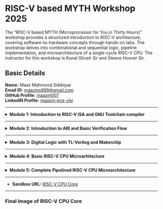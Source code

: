 #  RISC-V based MYTH Workshop 2025

The “RISC-V based MYTH (Microprocessor for You in Thirty Hours)” workshop provides a structured introduction to RISC-V architecture, covering software-to-hardware concepts through hands-on labs. The workshop delves into combinational and sequential logic, pipeline implementation, and microarchitecture of a single-cycle RISC-V CPU. The instructor for this workshop is Kunal Ghosh Sir and Steeve Hoover Sir.

##  Basic Details

**Name:** Maaz Mahmood Siddique    
**Email ID:** maazms999@gmail.com  
**GitHub Profile:** [maazm007](https://github.com/maazm007?tab=repositories)  
**LinkedIN Profile:** [maazm-ece-vlsi](https://www.linkedin.com/in/maazms-ece-vlsi/)

------------------------------------------------------------------------

<details>
<summary><b>Module 1: Introduction to RISC-V ISA and GNU Toolchain compiler</b></summary>

### What is RISC-V GNU Toolchain?
> The RISC-V GNU Compiler Toolchain is a free and open source cross-compiler for C and C++. It supports two build modes: Generic ELF/Newlib and Linux-ELF/glibc. The toolchain can be used to create assembly instructions and sequences for execution in a simulator and target FPGA  

* **Flow** = For any instruction to run and execute on the hardware, there is a defined flow that needs to be followed:-

> HLL(.c file) or Assembly Language Code --> RISC-V Compiler --> Machine Level Language (Binary Form) --> Core performs operation based upon Binary Code. There is an interface present between RISC-V ISA and Hardware is HDL. HDL is use to create RISC-V specifications
  
### WHAT IS RISC-V?
* RISC-V is an open-source instruction set architecture (ISA) that allows developers to develop processors for specific applications.  
* RISC-V is based on reduced instruction set computer principles and is the fifth generation of processors built on this concept.  
* RISC-V can also be understood as an alternative processor technology which is free and open, meaning that it does not require you to purchase the license of RISC-V to use it.  

### INSTRUCTIONS FORMAT IN RISC-V  
The instructions format of a processor is the way in which machine language instructions are structured and organized for a processor to execute. It is made up of series of 0s and 1s, each containing information about the location and operation of data.  

There are 6 instruction formats in RISC-V:  
1. R-format  
2. I-format  
3. S-format  
4. B-format *(conditional jump)*  
5. U-format  
6. J-format *(unconditional jump)*


### Lab 1(a): C program to compute sum from 1 to N

We have to follow the given steps to compile any **.c** file in our machine:  
1. Open the bash terminal and locate to the directory where you want to create your file. Then run the following command:

```
gedit sum_1ton.c
```  
2. This will open the editor and allows you to write into the file that you have created. You have to write the C code of printing the sum of n numbers. Once you are done with your code, press ```Ctrl + S``` to save your file, and then press ```Ctrl + W``` to close the editor.  

```
#include<stdio.h>
int main()
{
    int sum = 0;
    int n;
    printf("Enter the number : ");
    scanf("%d",&n);
    for(int i = 1;i <= n;i++)
    {
        sum += i;
    }
    printf("The value of sum of %d numbers are %d\n",n,sum);
    return 0;
}
```

3. To execute the C code on your terminal, run the following command:

```
gcc sum_1ton.c
./a.out
```  
	
### Lab 1(b): RISC-V GCC Compile and Disassemble

Using the ```cat``` command, the entire C code will be displayed on the terminal. Now run the following command to compile the code in riscv64 gcc compiler:  

```
riscv64-unknown-elf-gcc -Os -mabi=lp64 -march=rv64i -o sum_1ton.o sum_1ton.c
```
Open a new terminal and run the given command:    

```
riscv64-unknown-elf-objdump -d sum_1ton.o | less
```
*Following are the snapshots that captures the working of above commands*

![Pic1](https://github.com/user-attachments/assets/2e121270-f7fe-4b94-883c-1781e8b61c74)  

![Pic2](https://github.com/user-attachments/assets/d76ffad5-0e06-4b94-b1e0-2951eb711223)


### Lab 1(c): SPIKE Simulation and Debugging
The target is to run the ```sum_1ton.c``` code using both ```gcc compiler``` and ```riscv compiler```, and both of the compiler must display the same output on the terminal. So to compile the code using **gcc compiler**, use the following command:  
```
gcc sum_1ton.c  
./a.out
```
And to compile the code using **riscv compiler**, use the following command:  
```
spike pk sum_1ton.o
```  
*Following are the snapshots that captures the working of above commands*   

![Pic3](https://github.com/user-attachments/assets/3b45afdf-5236-4f2c-80fe-50e0aa64fd8b)  

![Pic4](https://github.com/user-attachments/assets/b49863f4-9e89-4e56-bbce-3a60d61701d3)

### Lab 1(d): Integer Number Representation

* Fundamental Data Types

    > Byte = 8 bits  
    Word = 2 bytes = 16 bits  
    Double Word = 4 bytes = 32 bits  
    Quad Word = 8 bytes = 64 bits
* RISC-V double word can represent **0 to (2<sup>64 </sup> - 1)**, ie ```0 to 18,446,744,073,709,551,615``` unsigned numbers or postive numbers
* For n-bits, signed number ranges between **-(2<sup>n - 1</sup>) to (2<sup>n - 1</sup>) - 1**
    > For example: if n = 4 bits, then total signed numbers that can be represented will range from -8 to 7
* RISC-V double word can represent ```-9,223,372,036,854,775,808 to 9,223,372,036,854,775,807``` signed numbers

```
#include<stdio.h>
#include<math.h>
int main()
{
	long long int max = (long long int)(pow(2,63) -1);
	long long int min = (long long int)(pow(2,63) * -1);
	printf("Highest Signed Number of 4 bits is %lld\n",max);
	printf("Lowest Signed Number of 4 bits is %lld\n",min);
	return 0;
}
```

*Following are the snapshots that captures the calculation of range of signed and unsigned numbers using riscv compiler*   

![Pic5](https://github.com/user-attachments/assets/5516a7fa-5b3c-47f7-b846-de2a97590e2f)  

![Pic6](https://github.com/user-attachments/assets/197f9d2f-73c2-4242-94d0-913e36ba0f80)



</details>

----------------

<details>
<summary><b>Module 2: Introduction to ABI and Basic Verification Flow</b></summary>

### What is ABI?
ABI (application binary interface), as the name says, is an interface, that helps programs access system hardware and services. Some parts of architecture are accessible to Opearting System and some are accessible to Application Program, also called as User and System ISA and User ISA respectively.  
  
**System Call** is the method through which application programs access some of the ISA of hardware (mainly registers) and the interface that allows the application program to perform this is known as **Application Binary Interface**  
  
* RISC-V belongs to *little-endian* memory addressing system. In the RISC-V architecture, a little-endian system stores the least significant byte (LSB) of a multi-byte data type at the lowest memory address, while the most significant byte (MSB) is stored at the highest memory address  
* As discussed in Module 1, that there are 6 insruction formats in RISC-V architecture. The bit by bit description of each instruction format is shown in the below table:-  
 
![RISCV Instruction Types](https://github.com/user-attachments/assets/955e2ee7-c553-4971-b8f3-e5968f47157b)
 
  
* The ABI performs the System Call through available 32 registers. Each register has their respective ABI names. Following table shows the complete description of ABI Inetrface names of each register:-  

<img width="500" alt="ABI" src="https://github.com/user-attachments/assets/88120ab6-ae12-4fd7-8fd8-bc4efca3a901" />
  
  
### Lab 2(a): C Program using Assembly Language   
We will take the similar program what we did in Lab 1, ie to calculate the sum of numbers from 1 to N. The flowchat that needs to be followed to write the assembly language code of the sum program is as follows:-  

<img width="723" alt="Flowchart" src="https://github.com/user-attachments/assets/dd5a63b6-a9b6-41e6-9bce-5473795d0e28" />
 
  
Now, we will create two different files to code the mentioned flowchart. Using **sum1to9_ASS.c** file we will initialize the variables and pass the values to assembly language program  
```
#include<stdio.h>

extern int sum1to9_ASS (int x, int y);

int main()
{
	int result = 0;
	int count = 9;
	result = sum1to9_ASS(0x0, count+1);
	printf("Sum of number from 1 to %d is %d\n", count, result);
	return 0;
}
```  
  
  Create another file that has been called in the .c program file as **sum1to9_ASS.S** and write the assembly language code
  
```
.section .text
.global load
.type load, @function

load:
        add     a4, a0, zero //Initialize the sum register a4 with 0x0
        add     a2, a0, a1   //Store the count of 10 in register a2. Register a1 is loaded with ax0 from main
        add     a3, a0, zero //Initialize the intermediate sum regsiter a3 by 0x0

loop:
        add     a4, a3, a4   //Increament addition
        addi    a3, a3, 1    //Increament intermediate register by 1
        blt     a3, a2, loop //If a3 is less than a2, go to the branch named as <loop>
        add     a0, a4, zero //Store the final result to a0 register which will be read by main program
        ret  
```

Once done, now simply compile the code using riscv compiler and we will get the desired result  

![Assembly Output](https://github.com/user-attachments/assets/f35cb19b-2218-4f5a-9896-8db4e8406ec5)


</details>

------


<details>
<summary><b>Module 3: Digital Logic with TL-Verilog and Makerchip</b></summary>  

### What is Makerchip?
  
> Makerchip is a free, online integrated development environment (IDE) for digital logic design, primarily focused on Verilog and Transaction-Level Verilog (TL-Verilog), allowing users to code, compile, simulate, and debug designs directly in their browser  
  
### What is TL-Verilog?   
> TL-Verilog is a Verilog implementation of TL-X, a language extension defined as a wrapper to any HDL to extend it with transaction-level modeling. This makes it more powerful and has a significant code reduction as compared to other HDL languages

### Advantages of TL-Verilog over Verilog HDL?
> 1) Introduces simpler syntax unlike other HDL like System Verilog or Verilog, hence reduces the number of lines in a code resulting in fewer bugs.  
> 2) Is more flexible. Easier to optimize your logic without bugs.
> 3) Is “timing abstract” for pipelines, which makes retiming easy and safe.
> 4) Knows when signals are valid, which provides easier debug, cleaner design, better error checking, and automated clock gating.
> 5) Visual Debug (VIZ) is an additional feature to the Makerchip platform which makes the debugging process much easier.
> 6) It supports “Transactions” and a simpler form of design hierarchy.

### Lab 3(a): Combinational Logic
Here, firstly we will design few basic logic gates and then will try to design the circuit that performs mathenatical calculations like finding the value of longest side of right-angled triangle using Pythagoras Theorem. And at last we will be combining all the combinational logic to design the Calculator

* One of the greatest advantage I feel using TL-Verilog is that we don't have to apply test inputs to our design to verify the simulation, it automatically applies random stimulus.  

*Following are the snapshots that captures the design of combinational circuits on Makerchip platform using TL-Verilog* 

* **Inverter Circuit** 

<img width="959" alt="Ckt01_Inverter" src="https://github.com/user-attachments/assets/bd57d2d6-0c5a-44e5-976f-96f814081d5a" />  

  
* **AND Circuit**  

![Ckt02_AND](https://github.com/user-attachments/assets/3b82703e-9c68-4717-9ab2-862b93f732d7)


* **OR Circuit**  

![Ckt03_OR](https://github.com/user-attachments/assets/98a2ab28-c809-4579-b6f5-60d69109c392)


* **XOR Circuit**

![Ckt04_XOR](https://github.com/user-attachments/assets/5e2bbf9f-7e8f-4da0-889d-637c60617aaf)


* **Use of Vector (Arrays)**

<img width="959" alt="Ckt05_Vector" src="https://github.com/user-attachments/assets/2a63976f-7623-43e1-a13a-ae9e97b41f74" />  

  
* **Multiplexer Circuit**  

![Ckt06_Mux](https://github.com/user-attachments/assets/e8f84add-fde5-4e4f-a9db-7fd859b04e24)


* **Simple Calculator**  

> Here, ```$rand``` function is used to select any random value within the specified range 
 
<img width="959" alt="Ckt07_Calculator" src="https://github.com/user-attachments/assets/73810da4-72f3-48cd-a080-396865352f53" />


### Lab 3(b): Sequential Logic

Here, we will be using ```>>?``` operator which is known an ```ahead of``` operator. It helps to provide the value of specified signal '?' cycles before, which can be understood as a feedback path or the memory element that stores the last value executed on that signal

* **Free Running Counter** 

<img width="959" alt="Ckt08_FreeRunning" src="https://github.com/user-attachments/assets/74da4166-27ac-4dd3-abf1-cceb23066656" />  

  
* **Fibonacci Series**

> Here, don't confuse 21 with 15, as 15 is written in hexadecimal format which is actually ```0001_0101 = 16 + 4 + 1 = 21```

<img width="959" alt="Ckt09_Fibonacci" src="https://github.com/user-attachments/assets/e88bca0d-7c7c-435d-8654-3e2b4b916fa4" />  

  
* **Sequential Calculator: A real calculator that remembers the last result and use it for next calculation**

<img width="439" alt="Seq_Calci_BD" src="https://github.com/user-attachments/assets/4ac683ba-5223-4bee-b632-f755ae914487" />
 
<img width="959" alt="Ckt10_SeqCalci" src="https://github.com/user-attachments/assets/a241cae9-55e3-4b1d-b03b-609d64cc7d78" />  

  
* **Pythagoras Theorem**  

<img width="959" alt="Ckt11_Pythagoras" src="https://github.com/user-attachments/assets/f2a3a7de-4b5a-4096-839d-ce07a31305c7" />

* **Pipelined Logic:** Timing Abstract and Staging is one of the most powerful feature of TL-Verilog. Each pipelined stage is defined as ```@?``` and the codes written under this scope, falls in the same stage. Pipelining also helps to operate the circuit at high frequency as the computation of signals gets distributed in various stages.

* **Validity:** Validity is yet again one of most powerful feature of TL-Verilog. It is defined as ```?$valid``` and the codes falling under this scope is treated like when the signals are valid, it will execute else it will be treated as **Don't Care.** Validity provides Easier Debug, Cleaner Design, Better Error Checking and Automated Clock Gating

* **Cyclic Calculator with Validity**  

<img width="418" alt="Cyclic_Calci_BD" src="https://github.com/user-attachments/assets/700e66be-ba9f-4c26-963a-0aeeb731a2e9" />

<img width="959" alt="Ckt14_CycleCalciValidity" src="https://github.com/user-attachments/assets/e29ead03-6c8c-4095-895c-b6d79836ba60" />

</details>

---------------------

<details>
<summary><b>Module 4: Basic RISC-V CPU Microarhitecture</b></summary>

### Designing 3 Stage basic Processor which is based on Opcode Fetch, Decode and Execute

* **Fetch:** Program Counter store the address of instruction that needs to be fetch from the Memory. Processor fetches the instruction from the memory pointed at the address given by Program Counter.

<img width="959" alt="Ckt15_InstructionFetch" src="https://github.com/user-attachments/assets/a66f1387-1e34-48b1-afa6-20519af28350" />

  
* **Decode:** Once the instruction is fetched from the memory, then comes the procedure to understand what does that instruction mean? Decoder Block will come into picture which helps to identify the type of instruction.
```
//Decode Logic
$is_i_instr = $instr[6:2] ==? 5'b0000x || $instr[6:2] ==? 5'b001x0 || $instr[6:2] ==? 5'b11001;
       //$instr[6:2] ==? 5'b11100; //unused
         $is_s_instr = $instr[6:2] ==? 5'b0100x;
         $is_r_instr = $instr[6:2] ==? 5'b011x0 || $instr[6:2] ==? 5'b01011 || $instr[6:2] ==? 5'b10100;
         $is_u_instr = $instr[6:2] ==? 5'b0x101;
         $is_b_instr = $instr[6:2] ==? 5'b11000;
         $is_j_instr = $instr[6:2] ==? 5'b11011;
         
//Immediate Decode Logic
$imm[31:0] = $is_i_instr ? {{21{$instr[31]}},$instr[30:20]} :
         $is_s_instr ? {{21{$instr[31]}},$instr[30:25],$instr[11:7]} :
         $is_u_instr ? {$instr[31:12],12'b0} :
         $is_b_instr ? {{20{$instr[31]}},$instr[7],$instr[30:25],$instr[11:8],1'b0} :
         $is_j_instr ? {{12{$instr[31]}},$instr[19:12],$instr[20],$instr[30:25],$instr[24:21],1'b0} : 32'b0;
        
//Instruction Decode
         $opcode[6:0] = $instr[6:0];
         $rd_valid = $is_r_instr || $is_i_instr || $is_u_instr || $is_j_instr;
         $rs1_valid = $is_r_instr || $is_i_instr || $is_s_instr || $is_b_instr;
         $rs2_valid = $is_r_instr || $is_s_instr || $is_b_instr;
         $func3_valid = $is_r_instr || $is_i_instr || $is_s_instr || $is_b_instr;
         $func7_valid = $is_r_instr;
         
         ?$rs1_valid
            $rs1[4:0] = $instr[19:15];
         
         ?$rs2_valid
            $rs2[4:0] = $instr[24:20];
         
         ?$func3_valid
            $func3[2:0] = $instr[14:12];
         
         ?$func7_valid
            $func7[6:0] = $instr[31:25];
         
         ?$rd_valid
            $rd[4:0] = $instr[11:7];
```
* **Register File (RF) Read/Write:** At this stage there are two read operations and one write operation. Two read operation has been used because there two different Source Registers or you can say there are two different operands on which the operation has to be performed. Following are the signals in Regsiter File Read/Write  

> 1- ```$rf_rd_en1``` **Read Enable 1**: While performing read operation on first source register, this signal is logic high  
> 2- ```$rf_rd_en2``` **Read Enable 2**: While performing read operation on second source register, this signal is logic high  
> 3- ```$rf_rd_index1[4:0]``` **Read Address 1**: It contain the address from where the data has to be read  
> 4- ```$rf_rd_index2[4:0]``` **Read Address 2**: It contain the address from where the data has to be read  
> 5- ```$rf_wr_en``` **Write Enable**: While performing write operation on first source register, this signal is logic high  
> 6- ```$rf_wr_index[4:0]``` **Write Address**: It contain the address where data has to be written  
> 7- ```$rf_wr_data[31:0]``` **Write Data**: It contains the data that has to be written on Write Address  

* **Execute**: Once the data has been read from Source Registers, now comes the operation of execution based upon the Opcode. The execution operation is performed by **Arithmetic Logic Unit (ALU)**  
```
//ALU Operation
$sltu_result = $src1_value < $src2_value;
$sltiu_result = $src1_value < $imm;
         
$result[31:0] = $is_addi ? $src1_value + $imm :
     $is_add ? $src1_value + $src2_value : 
     $is_andi ? $src1_value & $imm :
     $is_xori ? $src1_value ^ $imm :
     $is_ori ? $src1_value | $imm :
     $is_slli ? $src1_value << $imm[5:0] : 
     $is_srli ? $src1_value >> $imm[5:0] :
     $is_and ? $src1_value & $src2_value :
     $is_xor ? $src1_value ^ $src2_value :
     $is_or ? $src1_value | $src2_value : 
     $is_sub ? $src1_value - $src2_value : 
     $is_sll ? $src1_value << $src2_value[4:0] : 
     $is_srl ? $src1_value >> $src2_value[4:0] :
     $is_sltu ? $src1_value < $src2_value :
     $is_lui ? {$imm[31:12],12'b0} :
     $is_auipc ? $pc + $imm : 
     $is_jal ? $pc + $imm :
     $is_jalr ? $pc + $imm :
     $is_srai ? {{32{$src1_value[31]}},$src1_value} >> $imm[4:0] :
     $is_sra ? {{32{$src1_value[31]}},$src1_value} >> $src2_value[4:0] :
     $is_slt ? ($src1_value[31] == $src2_value[31]) ? $sltu_result : {31'b0,$src1_value[31]} :
     $is_slti ? ($src1_value[31] == $imm[31]) ? $sltiu_result : {31'b0,$src1_value[31]} :
     $is_sltiu ? $src1_value < $imm : 32'bx;
```     
   
<img width="677" alt="Ckt18_ALU" src="https://github.com/user-attachments/assets/89ada2ab-ddfe-4b6e-95cd-03785e64e4e2" />  


    
* **Control Logic**: While decoding and executing, Branch Target Address is also updated. If any branch instruction is found, it's address will be hooked up in the Program Counter Multiplexer  
```
//Branching Instructions
$taken_br = $is_beq ? ($src1_value == $src2_value) :
     $is_bne ? ($src1_value != $src2_value) :
     $is_blt ? (($src1_value < $src2_value) ^ ($src1_value[31] != $src2_value[31])) :
     $is_bge ? (($src1_value >= $src2_value) ^ ($src1_value[31] != $src2_value[31])) :
     $is_bltu ? ($src1_value < $src2_value) :
     $is_bgeu ? ($src1_value >= $src2_value) : 1'b0;
$valid_taken_br = $valid && $taken_br;
```  

*Following is the snapshot after completing 3 stage RISC-V Core. At this point, our Visualization Diagram (VIZ) must be producing the result of summation which ultimately gets stored in register10*  

<img width="959" alt="Ckt19_3_Stage_RISCV" src="https://github.com/user-attachments/assets/972d2875-7e26-485c-8cb2-2d7231428268" />  

<img width="959" alt="Ckt16_SumVerified" src="https://github.com/user-attachments/assets/c14ca711-ecc9-45f2-8044-8643cb3455a5" />


</details> 

------------------

<details>  
<summary><b>Module 5: Complete Pipelined RISC-V CPU Microarchitecture</b></summary>  

* Now we want to increase the performance of our CPU and make it capable to operate at higher frequencies. So to acheive this functionality, we will use Pipelining of 5 stages. But, while executing the pipelining, two problems comes into the picture which is also known as **Hazards**    

There are two types of Harards:-
> 1- **Control Flow Hazard:** In pipelined processors, control flow hazards, also known as branch hazards, occur when the next instruction to be executed depends on the outcome of a previous instruction (like a conditional branch or jump), causing pipeline stalls and performance degradation.  

> 2- **Read After Write Hazard:** In RISC-V, a Read-After-Write (RAW) hazard occurs when an instruction needs to read a register before a previous instruction has finished writing to it. This can lead to incorrect data being read, and can be mitigated through techniques like pipeline stalling or forwarding. 

* **Solution for Read After Write Hazard** is to introduce Register File Bypass. Instead of taking the write data for next instruction, we will bypass the path and take the data that was read before write and make it input to the next instruction  
* The last step is to complete the ALU Instructions, Instruction Decode and add Load Instruction, Store Instruction, Jump Instructions.
* **Testcase:** Added test case to check fucntionality of load/store. Stored the summation of 1 to 9 on address 4 of Data Memory and loaded that value from Data Memory to r15  
```
*passed = |cpu/xreg[15]>>5$value == (1+2+3+4+5+6+7+8+9);
```  
  
*Following are the snapshots that shows the Load Operation, Store Operation and Summation operation after completing the design of RISC-V CPU Core Microarchitecture*   
```
SW r0, r10, 100
LW r15, r0, 100
```  

<img width="559" alt="Final1" src="https://github.com/user-attachments/assets/704d5b3c-9237-4c17-b922-2c1306255d41" />
 
<img width="570" alt="Final2" src="https://github.com/user-attachments/assets/1962d12c-149f-4d63-80df-51f1053472df" />
 
<img width="494" alt="Final3" src="https://github.com/user-attachments/assets/0c1bd5d7-77c6-4877-9865-a1ef2074b707" />

*Following is the snapshot that shows the final waveform of output*  

<img width="959" alt="Wave_Showing_Sum" src="https://github.com/user-attachments/assets/0cf587e6-0df7-4918-adba-96e6337e4257" />

*Following is the snapshot of complete RISC-V CPU Core*  

<img width="959" alt="Final_CPU_Core" src="https://github.com/user-attachments/assets/0fece869-c289-458d-9d9f-ce16e0686aee" />
  
</details>

----------------------

* **Sandbox URL:** [RISC-V CPU Core](https://myth.makerchip.com/sandbox/0yPfNhRmk/0GZh1q0)    
  
---------------------  
  
### **Final Image of RISC-V CPU Core**

